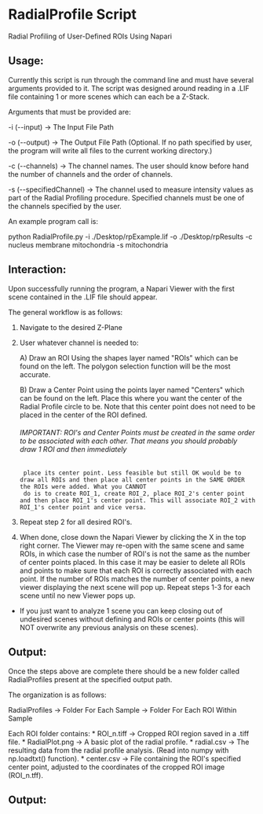 # RadialProfile Script

Radial Profiling of User-Defined ROIs Using Napari

## Usage:

Currently this script is run through the command line and must have several arguments provided to it. The script was designed around reading in a .LIF file containing 1
or more scenes which can each be a Z-Stack.

Arguments that must be provided are:

-i (--input) -> The Input File Path

-o (--output) -> The Output File Path (Optional. If no path specified by user, the program will write all files to the current working directory.)

-c (--channels) -> The channel names. The user should know before hand the number of channels and the order of channels.

-s (--specifiedChannel) -> The channel used to measure intensity values as part of the Radial Profiling procedure. 
Specified channels must be one of the channels specified by the user.

An example program call is:

python RadialProfile.py -i ./Desktop/rpExample.lif -o ./Desktop/rpResults -c nucleus membrane mitochondria -s mitochondria

## Interaction:
Upon successfully running the program, a Napari Viewer with the first scene contained in the .LIF file should appear.

The general workflow is as follows:

1. Navigate to the desired Z-Plane

2. User whatever channel is needed to:

	A) Draw an ROI Using the shapes layer named "ROIs" which can be found on the left. The polygon selection function will be the most accurate.

	B) Draw a Center Point using the points layer named "Centers" which can be found on the left. Place this where you want the center of the Radial Profile circle to be.
	   Note that this center point does not need to be placed in the center of the ROI defined.

	###### IMPORTANT: ROI's and Center Points must be created in the same order to be associated with each other. That means you should probably draw 1 ROI and then immediately
		place its center point. Less feasible but still OK would be to draw all ROIs and then place all center points in the SAME ORDER the ROIs were added. What you CANNOT
		do is to create ROI_1, create ROI_2, place ROI_2's center point and then place ROI_1's center point. This will associate ROI_2 with ROI_1's center point and vice versa.

3. Repeat step 2 for all desired ROI's.

4. When done, close down the Napari Viewer by clicking the X in the top right corner. The Viewer may re-open with the same scene and same ROIs, in which case the number of ROI's
is not the same as the number of center points placed. In this case it may be easier to delete all ROIs and points to make sure that each ROI is correctly associated with each point.
If the number of ROIs matches the number of center points, a new viewer displaying the next scene will pop up. Repeat steps 1-3 for each scene until no new Viewer pops up.
* If you just want to analyze 1 scene you can keep closing out of undesired scenes without defining and ROIs or center points (this will NOT overwrite any previous analysis on these scenes).

## Output:

Once the steps above are complete there should be a new folder called RadialProfiles present at the specified output path.

The organization is as follows:

RadialProfiles -> Folder For Each Sample -> Folder For Each ROI Within Sample

Each ROI folder contains:
	* ROI_n.tiff -> Cropped ROI region saved in a .tiff file.
	* RadialPlot.png -> A basic plot of the radial profile.
	* radial.csv -> The resulting data from the radial profile analysis. (Read into numpy with np.loadtxt() function).
	* center.csv -> File containing the ROI's specified center point, adjusted to the coordinates of the cropped ROI image (ROI_n.tff).




## Output: